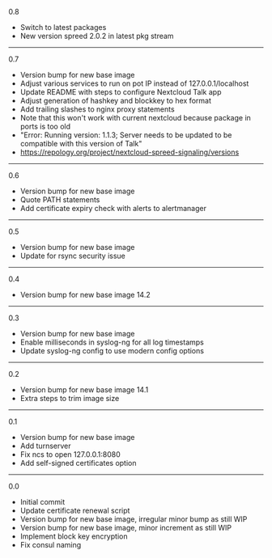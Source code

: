0.8

* Switch to latest packages
* New version spreed 2.0.2 in latest pkg stream

---

0.7

* Version bump for new base image
* Adjust various services to run on pot IP instead of 127.0.0.1/localhost
* Update README with steps to configure Nextcloud Talk app
* Adjust generation of hashkey and blockkey to hex format
* Add trailing slashes to nginx proxy statements
* Note that this won't work with current nextcloud because package in ports is too old
* "Error: Running version: 1.1.3; Server needs to be updated to be compatible with this version of Talk"
* https://repology.org/project/nextcloud-spreed-signaling/versions

---

0.6

* Version bump for new base image
* Quote PATH statements
* Add certificate expiry check with alerts to alertmanager

---

0.5

* Version bump for new base image
* Update for rsync security issue

---

0.4

* Version bump for new base image 14.2

---

0.3

* Version bump for new base image
* Enable milliseconds in syslog-ng for all log timestamps
* Update syslog-ng config to use modern config options

---

0.2

* Version bump for new base image 14.1
* Extra steps to trim image size

---

0.1

* Version bump for new base image
* Add turnserver
* Fix ncs to open 127.0.0.1:8080
* Add self-signed certificates option

---

0.0

* Initial commit
* Update certificate renewal script
* Version bump for new base image, irregular minor bump as still WIP
* Version bump for new base image, minor increment as still WIP
* Implement block key encryption
* Fix consul naming
